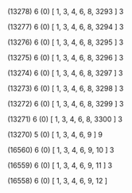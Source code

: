 (13278) 6 (0) [ 1, 3, 4, 6, 8, 3293 ] 3 


(13277) 6 (0) [ 1, 3, 4, 6, 8, 3294 ] 3 


(13276) 6 (0) [ 1, 3, 4, 6, 8, 3295 ] 3 


(13275) 6 (0) [ 1, 3, 4, 6, 8, 3296 ] 3 


(13274) 6 (0) [ 1, 3, 4, 6, 8, 3297 ] 3 


(13273) 6 (0) [ 1, 3, 4, 6, 8, 3298 ] 3 


(13272) 6 (0) [ 1, 3, 4, 6, 8, 3299 ] 3 


(13271) 6 (0) [ 1, 3, 4, 6, 8, 3300 ] 3 


(13270) 5 (0) [ 1, 3, 4, 6, 9 ] 9 


(16560) 6 (0) [ 1, 3, 4, 6, 9, 10 ] 3 


(16559) 6 (0) [ 1, 3, 4, 6, 9, 11 ] 3 


(16558) 6 (0) [ 1, 3, 4, 6, 9, 12 ]  


